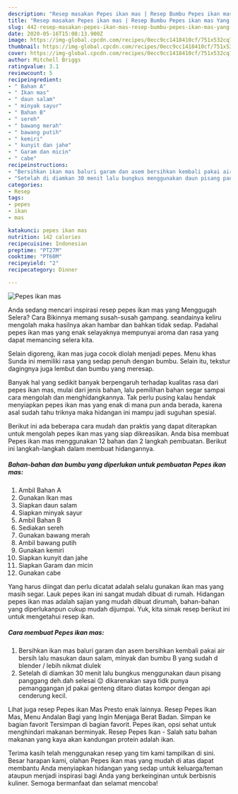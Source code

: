 ```yaml
---
description: "Resep masakan Pepes ikan mas | Resep Bumbu Pepes ikan mas Yang Enak Dan Mudah"
title: "Resep masakan Pepes ikan mas | Resep Bumbu Pepes ikan mas Yang Enak Dan Mudah"
slug: 442-resep-masakan-pepes-ikan-mas-resep-bumbu-pepes-ikan-mas-yang-enak-dan-mudah
date: 2020-05-16T15:08:13.900Z
image: https://img-global.cpcdn.com/recipes/0ecc9cc1418410cf/751x532cq70/pepes-ikan-mas-foto-resep-utama.jpg
thumbnail: https://img-global.cpcdn.com/recipes/0ecc9cc1418410cf/751x532cq70/pepes-ikan-mas-foto-resep-utama.jpg
cover: https://img-global.cpcdn.com/recipes/0ecc9cc1418410cf/751x532cq70/pepes-ikan-mas-foto-resep-utama.jpg
author: Mitchell Briggs
ratingvalue: 3.1
reviewcount: 5
recipeingredient:
- " Bahan A"
- " Ikan mas"
- " daun salam"
- " minyak sayur"
- " Bahan B"
- " sereh"
- " bawang merah"
- " bawang putih"
- " kemiri"
- " kunyit dan jahe"
- " Garam dan micin"
- " cabe"
recipeinstructions:
- "Bersihkan ikan mas baluri garam dan asem bersihkan kembali pakai air bersih lalu masukan daun salam, minyak dan bumbu B yang sudah d blender / lebih nikmat diulek"
- "Setelah di diamkan 30 menit lalu bungkus menggunakan daun pisang panggang deh.dah selesai 😌 dikarenakan saya tidk punya pemanggangan jd pakai genteng ditaro diatas kompor dengan api cenderung kecil."
categories:
- Resep
tags:
- pepes
- ikan
- mas

katakunci: pepes ikan mas 
nutrition: 142 calories
recipecuisine: Indonesian
preptime: "PT27M"
cooktime: "PT60M"
recipeyield: "2"
recipecategory: Dinner

---
```



![Pepes ikan mas](https://img-global.cpcdn.com/recipes/0ecc9cc1418410cf/751x532cq70/pepes-ikan-mas-foto-resep-utama.jpg)

Anda sedang mencari inspirasi resep pepes ikan mas yang Menggugah Selera? Cara Bikinnya memang susah-susah gampang. seandainya keliru mengolah maka hasilnya akan hambar dan bahkan tidak sedap. Padahal pepes ikan mas yang enak selayaknya mempunyai aroma dan rasa yang dapat memancing selera kita.

Selain digoreng, ikan mas juga cocok diolah menjadi pepes. Menu khas Sunda ini memiliki rasa yang sedap penuh dengan bumbu. Selain itu, tekstur dagingnya juga lembut dan bumbu yang meresap.

Banyak hal yang sedikit banyak berpengaruh terhadap kualitas rasa dari pepes ikan mas, mulai dari jenis bahan, lalu pemilihan bahan segar sampai cara mengolah dan menghidangkannya. Tak perlu pusing kalau hendak menyiapkan pepes ikan mas yang enak di mana pun anda berada, karena asal sudah tahu triknya maka hidangan ini mampu jadi suguhan spesial.


Berikut ini ada beberapa cara mudah dan praktis yang dapat diterapkan untuk mengolah pepes ikan mas yang siap dikreasikan. Anda bisa membuat Pepes ikan mas menggunakan 12 bahan dan 2 langkah pembuatan. Berikut ini langkah-langkah dalam membuat hidangannya.

<!--inarticleads1-->

##### Bahan-bahan dan bumbu yang diperlukan untuk pembuatan Pepes ikan mas:

1. Ambil  Bahan A
1. Gunakan  Ikan mas
1. Siapkan  daun salam
1. Siapkan  minyak sayur
1. Ambil  Bahan B
1. Sediakan  sereh
1. Gunakan  bawang merah
1. Ambil  bawang putih
1. Gunakan  kemiri
1. Siapkan  kunyit dan jahe
1. Siapkan  Garam dan micin
1. Gunakan  cabe


Yang harus diingat dan perlu dicatat adalah selalu gunakan ikan mas yang masih segar. Lauk pepes ikan ini sangat mudah dibuat di rumah. Hidangan pepes ikan mas adalah sajian yang mudah dibuat dirumah, bahan-bahan yang diperlukanpun cukup mudah dijumpai. Yuk, kita simak resep berikut ini untuk mengetahui resep ikan. 

<!--inarticleads2-->

##### Cara membuat Pepes ikan mas:

1. Bersihkan ikan mas baluri garam dan asem bersihkan kembali pakai air bersih lalu masukan daun salam, minyak dan bumbu B yang sudah d blender / lebih nikmat diulek
1. Setelah di diamkan 30 menit lalu bungkus menggunakan daun pisang panggang deh.dah selesai 😌 dikarenakan saya tidk punya pemanggangan jd pakai genteng ditaro diatas kompor dengan api cenderung kecil.


Lihat juga resep Pepes ikan Mas Presto enak lainnya. Resep Pepes Ikan Mas, Menu Andalan Bagi yang Ingin Menjaga Berat Badan. Simpan ke bagian favorit Tersimpan di bagian favorit. Pepes ikan, opsi sehat untuk menghindari makanan berminyak. Resep Pepes Ikan - Salah satu bahan makanan yang kaya akan kandungan protein adalah ikan. 

Terima kasih telah menggunakan resep yang tim kami tampilkan di sini. Besar harapan kami, olahan Pepes ikan mas yang mudah di atas dapat membantu Anda menyiapkan hidangan yang sedap untuk keluarga/teman ataupun menjadi inspirasi bagi Anda yang berkeinginan untuk berbisnis kuliner. Semoga bermanfaat dan selamat mencoba!
